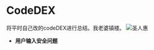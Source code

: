# CodeDEX

将平时自己改的codeDEX进行总结。我老婆镇楼。
![圣人惠](https://gss0.baidu.com/9vo3dSag_xI4khGko9WTAnF6hhy/zhidao/pic/item/c75c10385343fbf29b60a7afb67eca8064388fe9.jpg)

- **用户输入安全问题**
